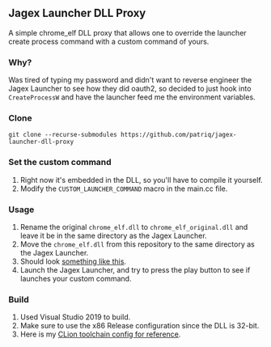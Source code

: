 Jagex Launcher DLL Proxy
-----
A simple chrome_elf DLL proxy that allows one to override the launcher create process command with a custom command of
yours.

### Why?

Was tired of typing my password and didn't want to reverse engineer the Jagex Launcher to see how they did oauth2, so
decided to just hook into `CreateProcessW` and have the launcher feed me the environment variables.

### Clone
```
git clone --recurse-submodules https://github.com/patriq/jagex-launcher-dll-proxy
```

### Set the custom command

1. Right now it's embedded in the DLL, so you'll have to compile it yourself.
2. Modify the `CUSTOM_LAUNCHER_COMMAND` macro in the main.cc file.

### Usage

1. Rename the original `chrome_elf.dll` to `chrome_elf_original.dll` and leave it be in the same directory as the Jagex
   Launcher.
2. Move the `chrome_elf.dll` from this repository to the same directory as the Jagex Launcher.
3. Should look [something like this](https://i.imgur.com/3MoXGaJ.png).
4. Launch the Jagex Launcher, and try to press the play button to see if launches your custom command.

### Build

1. Used Visual Studio 2019 to build.
2. Make sure to use the x86 Release configuration since the DLL is 32-bit.
3. Here is my [CLion toolchain config for reference](https://i.imgur.com/VyaN8CI.png).